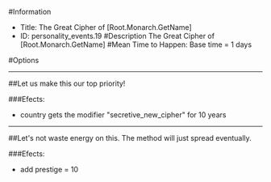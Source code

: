#Information
 - Title: The Great Cipher of [Root.Monarch.GetName]
 - ID: personality_events.19
#Description
The Great Cipher of [Root.Monarch.GetName]
#Mean Time to Happen:
Base time = 1 days

#Options

___
##Let us make this our top priority!

###Efects:<ul><li>country gets the modifier "secretive_new_cipher" for 10 years</li></ul>

___
##Let's not waste energy on this. The method will just spread eventually.

###Efects:<ul><li>add prestige = 10</li></ul>
